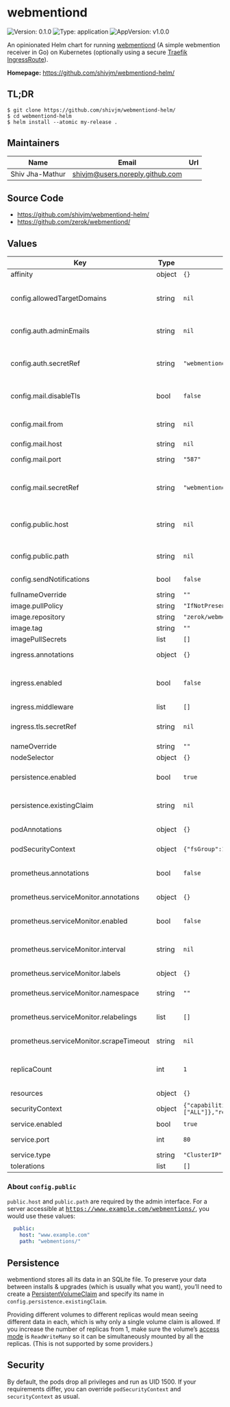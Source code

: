 # webmentiond

![Version: 0.1.0](https://img.shields.io/badge/Version-0.1.0-informational?style=flat-square) ![Type: application](https://img.shields.io/badge/Type-application-informational?style=flat-square) ![AppVersion: v1.0.0](https://img.shields.io/badge/AppVersion-v1.0.0-informational?style=flat-square)

An opinionated Helm chart for running
[webmentiond](https://webmentiond.org/) (A simple webmention receiver in Go) on
Kubernetes (optionally using a secure [Traefik
IngressRoute](https://doc.traefik.io/traefik/routing/providers/kubernetes-crd/)).

**Homepage:** <https://github.com/shivjm/webmentiond-helm/>

## TL;DR

```text
$ git clone https://github.com/shivjm/webmentiond-helm/
$ cd webmentiond-helm
$ helm install --atomic my-release .
```

## Maintainers

| Name | Email | Url |
| ---- | ------ | --- |
| Shiv Jha-Mathur | shivjm@users.noreply.github.com |  |

## Source Code

* <https://github.com/shivjm/webmentiond-helm/>
* <https://github.com/zerok/webmentiond/>

## Values

| Key | Type | Default | Description |
|-----|------|---------|-------------|
| affinity | object | `{}` |  |
| config.allowedTargetDomains | string | `nil` | space-separated list of domains for which server accepts Webmentions (required) |
| config.auth.adminEmails | string | `nil` | space-separated list of email addresses that can be used to log in (required) |
| config.auth.secretRef | string | `"webmentiond-jwt"` | name of secret containing `secret` key (used to encrypt JWT in admin interface) |
| config.mail.disableTls | bool | `false` | whether to disable TLS when connecting to the mail server |
| config.mail.from | string | `nil` | address to put in `From:` line of emails sent by server (required) |
| config.mail.host | string  | `nil` | ail server host (required) |
| config.mail.port | string | `"587"` | port to connect to mail server on (required) |
| config.mail.secretRef | string | `"webmentiond"` | name of secret containing `user` & `password` for mail server (set to "" to disable authentication) |
| config.public.host | string | `nil` | publicly accessible hostname, e.g. webmentions.example.com (required) |
| config.public.path | string | `nil` | publicly accessible path without leading slash, e.g. `admin` |
| config.sendNotifications | bool | `false` | whether to send email notifications |
| fullnameOverride | string | `""` |  |
| image.pullPolicy | string | `"IfNotPresent"` |  |
| image.repository | string | `"zerok/webmentiond"` |  |
| image.tag | string | `""` |  |
| imagePullSecrets | list | `[]` |  |
| ingress.annotations | object | `{}` | annotations to add to all ingress resources created |
| ingress.enabled | bool | `false` | whether to create Traefik IngressRoute using hostname and path set in config.public |
| ingress.middleware | list | `[]` | custom middleware to add |
| ingress.tls.secretRef | string | `nil` | name of secret containing TLS details (required if ingress is enabled) |
| nameOverride | string | `""` |  |
| nodeSelector | object | `{}` |  |
| persistence.enabled | bool | `true` | whether to enable persistence (will use a temporary volume if not) |
| persistence.existingClaim | string | `nil` | name of existing claim to use (required if persistence is enabled) |
| podAnnotations | object | `{}` | annotations to add to all pods created |
| podSecurityContext | object | `{"fsGroup":1500,"fsGroupChangePolicy":"OnRootMismatch"}` | security context to apply to all pods created |
| prometheus.annotations | bool | `false` | whether to add annotations to scrape Prometheus metrics |
| prometheus.serviceMonitor.annotations | object | `{}` | annotations to apply to ServiceMonitor |
| prometheus.serviceMonitor.enabled | bool | `false` | whether to create ServiceMonitor from Prometheus Operator |
| prometheus.serviceMonitor.interval | string | `nil` | how frequently Prometheus should scrape service |
| prometheus.serviceMonitor.labels | object | `{}` | labels to apply to ServiceMonitor |
| prometheus.serviceMonitor.namespace | string | `""` | namespace to create ServiceMonitor in |
| prometheus.serviceMonitor.relabelings | list | `[]` | MetricRelabelConfigs to apply to samples before ingestion |
| prometheus.serviceMonitor.scrapeTimeout | string | `nil` | time after which scrape is ended |
| replicaCount | int | `1` | how many instances of webmentiond to run (see note about persistence in README) |
| resources | object | `{}` |  |
| securityContext | object | `{"capabilities":{"drop":["ALL"]},"readOnlyRootFilesystem":true,"runAsUser":1500}` | security context to apply to all containers created |
| service.enabled | bool | `true` | whether to create Service |
| service.port | int | `80` | port on which Service should listen |
| service.type | string | `"ClusterIP"` | type of Service to create |
| tolerations | list | `[]` |  |

### About `config.public`

`public.host` and `public.path` are required by the admin interface. For a server accessible at <kbd>https://www.example.com/webmentions/</kbd>,
you would use these values:

```yaml
  public:
    host: "www.example.com"
    path: "webmentions/"
```

## Persistence

webmentiond stores all its data in an SQLite file. To preserve your
data between installs & upgrades (which is usually what you want),
you’ll need to create a
[PersistentVolumeClaim](https://kubernetes.io/docs/concepts/storage/persistent-volumes/)
and specify its name in `config.persistence.existingClaim`.

Providing different volumes to different replicas would mean seeing
different data in each, which is why only a single volume claim is
allowed. If you increase the number of replicas from 1, make sure the
volume’s [access
mode](https://kubernetes.io/docs/concepts/storage/persistent-volumes/#access-modes)
is `ReadWriteMany` so it can be simultaneously mounted by all the
replicas. (This is not supported by some providers.)

## Security

By default, the pods drop all privileges and run as UID 1500. If your
requirements differ, you can override `podSecurityContext` and
`securityContext` as usual.
